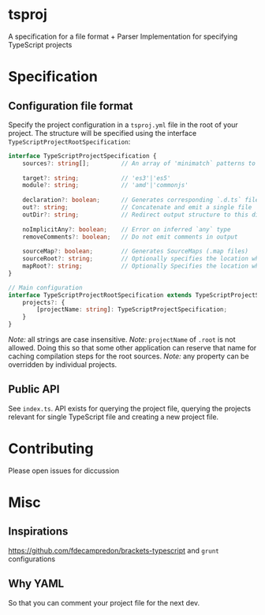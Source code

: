 # tsproj
A specification for a file format + Parser Implementation for specifying TypeScript projects

# Specification
## Configuration file format
Specify the project configuration in a `tsproj.yml` file in the root of your project. The structure will be specified using the interface `TypeScriptProjectRootSpecification`: 

```ts
interface TypeScriptProjectSpecification {
	sources?: string[];         // An array of 'minimatch` patterns to specify source files  
	
	target?: string;            // 'es3'|'es5'
	module?: string;            // 'amd'|'commonjs'
	
	declaration?: boolean;      // Generates corresponding `.d.ts` file
	out?: string;               // Concatenate and emit a single file
	outDir?: string;            // Redirect output structure to this directory
	
	noImplicitAny?: boolean;    // Error on inferred `any` type
	removeComments?: boolean;   // Do not emit comments in output
		
	sourceMap?: boolean;        // Generates SourceMaps (.map files)
	sourceRoot?: string;        // Optionally specifies the location where debugger should locate TypeScript source files after deployment
	mapRoot?: string;           // Optionally Specifies the location where debugger should locate map files after deployment
}

// Main configuration
interface TypeScriptProjectRootSpecification extends TypeScriptProjectSpecification {
	projects?: {
		[projectName: string]: TypeScriptProjectSpecification;
	}
}
```
*Note:* all strings are case insensitive.
*Note:* `projectName` of `.root` is not allowed. Doing this so that some other application can reserve that name for caching compilation steps for the root sources. 
*Note:* any property can be overridden by individual projects.

## Public API
See `index.ts`. API exists for querying the project file, querying the projects relevant for single TypeScript file and creating a new project file.

# Contributing
Please open issues for diccussion

# Misc
## Inspirations 
https://github.com/fdecampredon/brackets-typescript and `grunt` configurations
## Why YAML
So that you can comment your project file for the next dev. 
